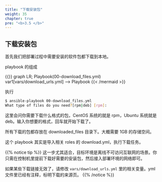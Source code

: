 ```yaml
---
title: "下载安装包"
weight: 35
chapter: true
pre: "<b>3.5 </b>"
---
```


## 下载安装包

首先我们把部署过程中需要安装的软件包都下载到本地。

playbook 的组成

{{<mermaid align="left">}}
graph LR;
    Playbook(00-download_files.yml)
    var1[vars/download_urls.yml] --> Playbook
{{< /mermaid >}}

执行

```bash
$ ansible-playbook 00-download_files.yml
What type of files do you need?[rpm|deb] [rpm]:
```

这里会问你需要下载什么格式的包，CentOS 系统的就是 rpm，Ubuntu 系统就是 deb。输入你想要的格式，回车就开始下载了。

所有下载的包都存放在 downloaded_files 目录下。大概需要 1GB 的存储空间。

这个 playbook 其实是导入相关 roles 的 download.yml，执行下载任务。

{{% notice tip %}}
这一步尤其适合，目标环境是离线不可访问互联网的场景。你只需在控制机里提前下载好需要的安装包，然后接入部署环境的网络即可。

如果某些下载链接无效了，请修改 `vars/download_urls.yml` 里的相关变量。yml 文件里已经有注释，标明下载的来源页。
{{% /notice %}}
